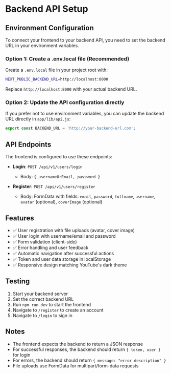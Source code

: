 # Backend API Setup

## Environment Configuration

To connect your frontend to your backend API, you need to set the backend URL in your environment variables.

### Option 1: Create a .env.local file (Recommended)

Create a `.env.local` file in your project root with:

```bash
NEXT_PUBLIC_BACKEND_URL=http://localhost:8000
```

Replace `http://localhost:8000` with your actual backend URL.

### Option 2: Update the API configuration directly

If you prefer not to use environment variables, you can update the backend URL directly in `app/lib/api.js`:

```javascript
export const BACKEND_URL = 'http://your-backend-url.com';
```

## API Endpoints

The frontend is configured to use these endpoints:

- **Login**: `POST /api/v1/users/login`
  - Body: `{ usernameOrEmail, password }`
  
- **Register**: `POST /api/v1/users/register`
  - Body: FormData with fields: `email`, `password`, `fullname`, `username`, `avatar` (optional), `coverImage` (optional)

## Features

- ✅ User registration with file uploads (avatar, cover image)
- ✅ User login with username/email and password
- ✅ Form validation (client-side)
- ✅ Error handling and user feedback
- ✅ Automatic navigation after successful actions
- ✅ Token and user data storage in localStorage
- ✅ Responsive design matching YouTube's dark theme

## Testing

1. Start your backend server
2. Set the correct backend URL
3. Run `npm run dev` to start the frontend
4. Navigate to `/register` to create an account
5. Navigate to `/login` to sign in

## Notes

- The frontend expects the backend to return a JSON response
- For successful responses, the backend should return `{ token, user }` for login
- For errors, the backend should return `{ message: "error description" }`
- File uploads use FormData for multipart/form-data requests
